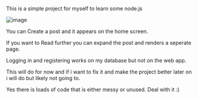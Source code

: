 This is a simple project for myself to learn some node.js

![image](https://user-images.githubusercontent.com/66012425/113476485-c445f100-9473-11eb-8cb4-c95982527507.png)

You can Create a post and it appears on the home screen. 

If you want to Read further you can expand the post and renders a seperate page.

Logging in and registering works on my database but not on the web app.

This will do for now and if i want to fix it and make the project better later on i will do but likely not going to.


Yes there is loads of code that is either messy or unused. Deal with it :)
